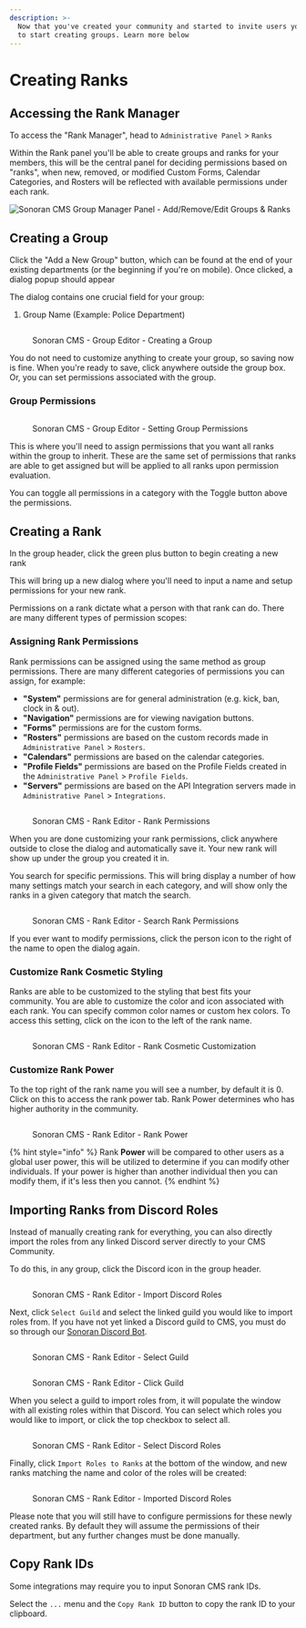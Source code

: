 ```yaml
---
description: >-
  Now that you've created your community and started to invite users you'll want
  to start creating groups. Learn more below
---
```


# Creating Ranks

## Accessing the Rank Manager

To access the "Rank Manager", head to `Administrative Panel` > `Ranks`

Within the Rank panel you'll be able to create groups and ranks for your members, this will be the central panel for deciding permissions based on "ranks", when new, removed, or modified Custom Forms, Calendar Categories, and Rosters will be reflected with available permissions under each rank.

![Sonoran CMS Group Manager Panel - Add/Remove/Edit Groups & Ranks](<../../.gitbook/assets/Screenshot (200).png>)

## Creating a Group

Click the "Add a New Group" button, which can be found at the end of your existing departments (or the beginning if you're on mobile). Once clicked, a dialog popup should appear

The dialog contains one crucial field for your group:

1. Group Name (Example: Police Department)

<figure><img src="../../.gitbook/assets/Screenshot (202).png" alt=""><figcaption><p>Sonoran CMS - Group Editor - Creating a Group</p></figcaption></figure>

You do not need to customize anything to create your group, so saving now is fine. When you're ready to save, click anywhere outside the group box. Or, you can set permissions associated with the group.

### Group Permissions

<figure><img src="../../.gitbook/assets/Screenshot (204).png" alt=""><figcaption><p>Sonoran CMS - Group Editor - Setting Group Permissions</p></figcaption></figure>

This is where you'll need to assign permissions that you want all ranks within the group to inherit. These are the same set of permissions that ranks are able to get assigned but will be applied to all ranks upon permission evaluation.

You can toggle all permissions in a category with the Toggle button above the permissions.

## Creating a Rank

In the group header, click the green plus button to begin creating a new rank

This will bring up a new dialog where you'll need to input a name and setup permissions for your new rank.

Permissions on a rank dictate what a person with that rank can do. There are many different types of permission scopes:

### Assigning Rank Permissions

Rank permissions can be assigned using the same method as group permissions. There are many different categories of permissions you can assign, for example:

* **"System"** permissions are for general administration (e.g. kick, ban, clock in & out).
* **"Navigation"** permissions are for viewing navigation buttons.
* **"Forms"** permissions are for the custom forms.
* **"Rosters"** permissions are based on the custom records made in `Administrative Panel` > `Rosters`.
* **"Calendars"** permissions are based on the calendar categories.
* **"Profile Fields"** permissions are based on the Profile Fields created in the `Administrative Panel` > `Profile Fields`.
* **"Servers"** permissions are based on the API Integration servers made in `Administrative Panel` > `Integrations`.

<figure><img src="../../.gitbook/assets/Screenshot (205).png" alt=""><figcaption><p>Sonoran CMS - Rank Editor - Rank Permissions</p></figcaption></figure>

When you are done customizing your rank permissions, click anywhere outside to close the dialog and automatically save it. Your new rank will show up under the group you created it in.

You search for specific permissions. This will bring display a number of how many settings match your search in each category, and will show only the ranks in a given category that match the search.



<figure><img src="../../.gitbook/assets/Screenshot (207).png" alt=""><figcaption><p>Sonoran CMS - Rank Editor - Search Rank Permissions</p></figcaption></figure>

If you ever want to modify permissions, click the person icon to the right of the name to open the dialog again.

### Customize Rank Cosmetic Styling

Ranks are able to be customized to the styling that best fits your community. You are able to customize the color and icon associated with each rank. You can specify common color names or custom hex colors. To access this setting, click on the icon to the left of the rank name.

<figure><img src="../../.gitbook/assets/Screenshot (208).png" alt=""><figcaption><p>Sonoran CMS - Rank Editor - Rank Cosmetic Customization</p></figcaption></figure>

### Customize Rank Power

To the top right of the rank name you will see a number, by default it is 0. Click on this to access the rank power tab. Rank Power determines who has higher authority in the community.

<figure><img src="../../.gitbook/assets/Screenshot (209).png" alt=""><figcaption><p>Sonoran CMS - Rank Editor - Rank Power</p></figcaption></figure>

{% hint style="info" %}
Rank **Power** will be compared to other users as a global user power, this will be utilized to determine if you can modify other individuals. If your power is higher than another individual then you can modify them, if it's less then you cannot.
{% endhint %}

## Importing Ranks from Discord Roles

Instead of manually creating rank for everything, you can also directly import the roles from any linked Discord server directly to your CMS Community.

To do this, in any group, click the Discord icon in the group header.

<figure><img src="../../.gitbook/assets/Screenshot (210).png" alt=""><figcaption><p>Sonoran CMS - Rank Editor - Import Discord Roles</p></figcaption></figure>

Next, click `Select Guild` and select the linked guild you would like to import roles from. If you have not yet linked a Discord guild to CMS, you must do so through our [Sonoran Discord Bot](https://docs.sonoransoftware.com/bot/tutorials/getting-started).

<figure><img src="../../.gitbook/assets/CMS_RanksImportDiscord03.png" alt=""><figcaption><p>Sonoran CMS - Rank Editor - Select Guild</p></figcaption></figure>

<figure><img src="../../.gitbook/assets/CMS_RanksImportDiscord04.png" alt=""><figcaption><p>Sonoran CMS - Rank Editor - Click Guild</p></figcaption></figure>

When you select a guild to import roles from, it will populate the window with all existing roles within that Discord. You can select which roles you would like to import, or click the top checkbox to select all.

<figure><img src="../../.gitbook/assets/CMS_RanksImportDiscord05.png" alt=""><figcaption><p>Sonoran CMS - Rank Editor - Select Discord Roles</p></figcaption></figure>

Finally, click `Import Roles to Ranks` at the bottom of the window, and new ranks matching the name and color of the roles will be created:

<figure><img src="../../.gitbook/assets/CMS_RanksImportDiscord06.png" alt=""><figcaption><p>Sonoran CMS - Rank Editor - Imported Discord Roles</p></figcaption></figure>

Please note that you will still have to configure permissions for these newly created ranks. By default they will assume the permissions of their department, but any further changes must be done manually.



## Copy Rank IDs

Some integrations may require you to input Sonoran CMS rank IDs.

Select the `...` menu and the `Copy Rank ID` button to copy the rank ID to your clipboard.

<figure><img src="../../.gitbook/assets/Screenshot (211).png" alt=""><figcaption></figcaption></figure>

